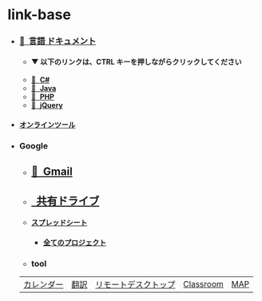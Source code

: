 # link-base
- ### [🍔&nbsp; 言語 ドキュメント](https://github.com/winofsql/link-base-pg-language/blob/main/document.md)
  - #### ▼ 以下のリンクは、CTRL キーを押しながらクリックしてください
  - [📕&nbsp; **C#**](https://github.com/winofsql/link-base-pg-language/blob/main/document.md#c)
  - [📗&nbsp; **Java**](https://github.com/winofsql/link-base-pg-language/blob/main/document.md#java)
  - [📘&nbsp; **PHP**](https://github.com/winofsql/link-base-pg-language/blob/main/document.md#php)
  - [📙&nbsp; **jQuery**](https://github.com/winofsql/link-base-pg-language/blob/main/document.md#jquery)
- #### [オンラインツール](https://github.com/winofsql/link-base/blob/main/online-tool.md)

- ### Google
  - ## [📩&nbsp; Gmail](https://mail.google.com/)
  - ## [&nbsp; 共有ドライブ](https://drive.google.com/drive/shared-drives)
  - #### [スプレッドシート](https://docs.google.com/spreadsheets)
    - #### [全てのプロジェクト](https://script.google.com/home/all)
  - ### tool

  |   |  |  |  |  |
  | -- | -- | -- | -- | -- | 
  | [カレンダー](https://calendar.google.com/calendar) | [翻訳](https://translate.google.co.jp/)  | [リモートデスクトップ](https://remotedesktop.google.com/access/) | [Classroom](https://classroom.google.com/) | [MAP](https://www.google.co.jp/maps) |

 
